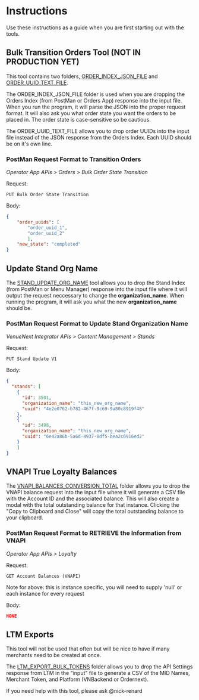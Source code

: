 # Instructions
Use these instructions as a guide when you are first starting out with the tools.

## Bulk Transition Orders Tool (**NOT IN PRODUCTION YET**)
This tool contains two folders, [ORDER_INDEX_JSON_FILE](https://github.com/nick-renard/VN-QOL-Tools-Misc-VS/tree/main/ORDER_INDEX_BULK_TRANSITION/ORDER_INDEX_JSON_FILE) and [ORDER_UUID_TEXT_FILE](https://github.com/nick-renard/VN-QOL-Tools-Misc-VS/tree/main/ORDER_INDEX_BULK_TRANSITION/ORDER_UUID_TEXT_FILE). 

The ORDER_INDEX_JSON_FILE folder is used when you are dropping the Orders Index (from PostMan or Orders App) response into the input file. When you run the program, it will parse the JSON into the proper request format. It will also ask you what order state you want the orders to be placed in. The order state is case-sensitive so be cautious. 

The ORDER_UUID_TEXT_FILE allows you to drop order UUIDs into the input file instead of the JSON response from the Orders Index. Each UUID should be on it's own line.


### PostMan Request Format to Transition Orders
_Operator App APIs > Orders > Bulk Order State Transition_

Request:
```
PUT Bulk Order State Transition
```

Body:
```JSON
{
    "order_uuids": [ 
        "order_uuid_1", 
        "order_uuid_2"
        ],
    "new_state": "completed"
}
```

## Update Stand Org Name

The [STAND_UPDATE_ORG_NAME](https://github.com/nick-renard/VN-QOL-Tools-Misc-VS/tree/main/STAND_UPDATE_ORG_NAME) tool allows you to drop the Stand Index (from PostMan or Menu Manager) response into the input file where it will output the request neccessary to change the **organization_name**. When running the program, it will ask you what the new **organization_name** should be. 

### PostMan Request Format to Update Stand Organization Name
_VenueNext Integrator APIs > Content Management > Stands_

Request:
```
PUT Stand Update V1
```

Body:
```JSON
{
  "stands": [
    {
      "id": 3501,
      "organization_name": "this_new_org_name",
      "uuid": "4e2e0762-b782-467f-9c69-9a80c8919f48"
    },
    {
      "id": 3498,
      "organization_name": "this_new_org_name",
      "uuid": "6e42a86b-5a6d-4937-8df5-bea2c0916ed2"
    }
    ]
}
```

## VNAPI True Loyalty Balances

The [VNAPI_BALANCES_CONVERSION_TOTAL](https://github.com/nick-renard/VN-QOL-Tools-Misc-VS/tree/main/VNAPI_BALANCES_CONVERSION_TOTAL) folder allows you to drop the VNAPI balance request into the input file where it will generate a CSV file with the Account ID and the associated balance. This will also create a modal with the total outstanding balance for that instance. Clicking the "Copy to Clipboard and Close" will copy the total outstanding balance to your clipboard. 

### PostMan Request Format to RETRIEVE the Information from VNAPI
_Operator App APIs > Loyalty_

Request:
```
GET Account Balances (VNAPI)
```
Note for above: this is instance specific, you will need to supply 'null' or each instance for every request

Body:
```JSON
NONE
```


## LTM Exports

This tool will not be used that often but will be nice to have if many merchants need to be created at once. 

The [LTM_EXPORT_BULK_TOKENS](https://github.com/nick-renard/VN-QOL-Tools-Misc-VS/tree/main/LTM_EXPORT_BULK_TOKENS) folder allows you to drop the API Settings response from LTM in the "input" file to generate a CSV of the MID Names, Merchant Token, and Platform (VNBackend or Ordernext).

If you need help with this tool, please ask @nick-renard
